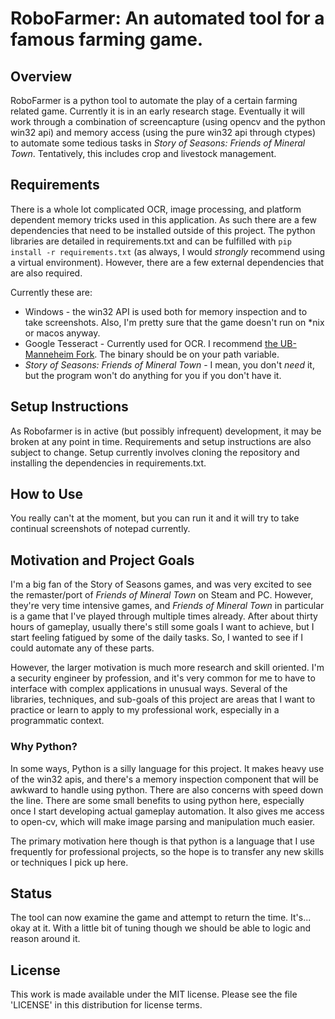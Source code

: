 # RoboFarmer: An automated tool for a famous farming game.

## Overview

RoboFarmer is a python tool to automate the play of a certain farming related game. Currently it is in an early
research stage. Eventually it will work through a combination of screencapture (using opencv and the python win32 api)
and memory access (using the pure win32 api through ctypes) to automate some tedious tasks in
*Story of Seasons: Friends of Mineral Town*. Tentatively, this includes crop and livestock management.

## Requirements

There is a whole lot complicated OCR, image processing, and platform dependent memory tricks used in this application.
As such there are a few dependencies that need to be installed outside of this project. The python libraries are
detailed in requirements.txt and can be fulfilled with `pip install -r requirements.txt` (as always, I would *strongly*
recommend using a virtual environment). However, there are a few external dependencies that are also required.

Currently these are:

* Windows - the win32 API is used both for memory inspection and to take screenshots. Also, I'm pretty sure that the
game doesn't run on *nix or macos anyway.
* Google Tesseract - Currently used for OCR. I recommend [the UB-Manneheim Fork](https://github.com/UB-Mannheim/tesseract/wiki). 
The binary should be on your path variable.
* *Story of Seasons: Friends of Mineral Town* - I mean, you don't *need* it, but the program won't do anything for you
if you don't have it.

## Setup Instructions

As Robofarmer is in active (but possibly infrequent) development, it may be broken at any point in time. Requirements
and setup instructions are also subject to change. Setup currently involves cloning the repository and installing the
dependencies in requirements.txt.

## How to Use

You really can't at the moment, but you can run it and it will try to take continual screenshots of notepad currently.

## Motivation and Project Goals

I'm a big fan of the Story of Seasons games, and was very excited to see the remaster/port of *Friends of Mineral Town* on
Steam and PC. However, they're very time intensive games, and *Friends of Mineral Town* in particular is a game that I've
played through multiple times already. After about thirty hours of gameplay, usually there's still some goals I want to
achieve, but I start feeling fatigued by some of the daily tasks. So, I wanted to see if I could automate any of these
parts.

However, the larger motivation is much more research and skill oriented. I'm a security engineer by profession, and it's
very common for me to have to interface with complex applications in unusual ways. Several of the libraries, techniques,
and sub-goals of this project are areas that I want to practice or learn to apply to my professional work, especially in
a programmatic context.

### Why Python?

In some ways, Python is a silly language for this project. It makes heavy use of the win32 apis, and there's a memory
inspection component that will be awkward to handle using python. There are also concerns with speed down the line. 
There are some small benefits to using python here, especially once I start developing actual gameplay automation. It
also gives me access to open-cv, which will make image parsing and manipulation much easier.

The primary motivation here though is that python is a language that I use frequently for professional projects, so the
hope is to transfer any new skills or techniques I pick up here.

## Status

The tool can now examine the game and attempt to return the time. It's... okay at it. With a little bit of tuning though
we should be able to logic and reason around it.

## License

This work is made available under the MIT license. Please see the file 'LICENSE' in this distribution for license terms.